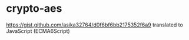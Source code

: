 # crypto-aes
https://gist.github.com/asika32764/d0f6bf6bb2175352f6a9 translated to JavaScript (ECMA6Script)
